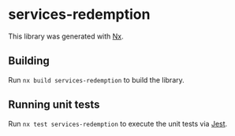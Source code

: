 # services-redemption

This library was generated with [Nx](https://nx.dev).

## Building

Run `nx build services-redemption` to build the library.

## Running unit tests

Run `nx test services-redemption` to execute the unit tests via [Jest](https://jestjs.io).
